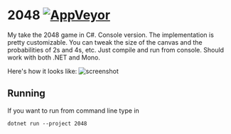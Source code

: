 # 2048 [![AppVeyor](https://img.shields.io/appveyor/ci/s1rcheese/2048/master.svg?maxAge=60)](https://ci.appveyor.com/project/s1rcheese/2048)

My take the 2048 game in C#. Console version. The implementation is pretty customizable. You can tweak the size of the canvas and the probabilities of 2s and 4s, etc. Just compile and run from console. Should work with both .NET and Mono.

Here's how it looks like: ![screenshot](doc/screenshot.png "Screenshot")

## Running

If you want to run from command line type in
```shell
dotnet run --project 2048
```

